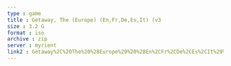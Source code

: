 ```yaml
---
type : game
title : Getaway, The (Europe) (En,Fr,De,Es,It) (v3
size : 3.2 G
format : iso
archive : zip
server : myrient
link2 : Getaway%2C%20The%20%28Europe%29%20%28En%2CFr%2CDe%2CEs%2CIt%29%20%28v3.00%29
---
```

